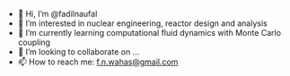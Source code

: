 - 👋 Hi, I’m @fadilnaufal
- 👀 I’m interested in nuclear engineering, reactor design and analysis
- 🌱 I’m currently learning computational fluid dynamics with Monte Carlo coupling
- 💞️ I’m looking to collaborate on ...
- 📫 How to reach me: f.n.wahas@gmail.com

<!---
fadilnaufal/fadilnaufal is a ✨ special ✨ repository because its `README.md` (this file) appears on your GitHub profile.
You can click the Preview link to take a look at your changes.
--->
